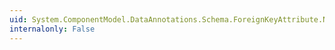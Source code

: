 ```yaml
---
uid: System.ComponentModel.DataAnnotations.Schema.ForeignKeyAttribute.Name
internalonly: False
---
```

